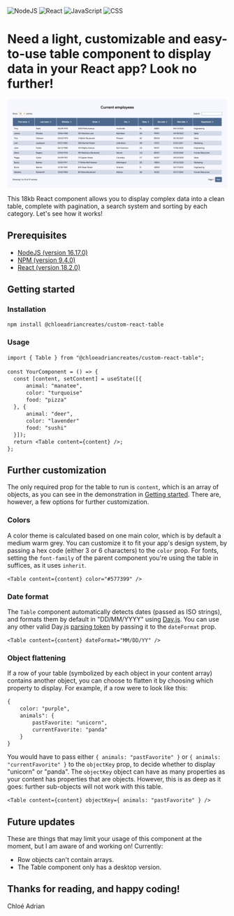 ![NodeJS](https://img.shields.io/badge/-NodeJS-339933?style=for-the-badge&logo=node.js&logoColor=white)
![React](https://img.shields.io/badge/-React-61DAFB?style=for-the-badge&logo=react&logoColor=black)
![JavaScript](https://img.shields.io/badge/-JavaScript-F7DF1E?style=for-the-badge&logo=react&logoColor=black)
![CSS](https://img.shields.io/badge/-CSS-1572B6?style=for-the-badge&logo=css3&logoColor=white)

# Need a light, customizable and easy-to-use table component to display data in your React app? Look no further!

![Table screenshot](https://github.com/chloeadriancreates/custom-react-table/blob/main/screenshot.png?raw=true)

This 18kb React component allows you to display complex data into a clean table, complete with pagination, a search system and sorting by each category. Let's see how it works!

## Prerequisites
- [NodeJS (version 16.17.0)](https://nodejs.org/en/)
- [NPM (version 9.4.0)](https://www.npmjs.com/)
- [React (version 18.2.0)](https://react.dev/)

## Getting started

### Installation
    npm install @chloeadriancreates/custom-react-table
   
### Usage
    import { Table } from "@chloeadriancreates/custom-react-table";
    
    const YourComponent = () => {
      const [content, setContent] = useState([{
	      animal: "manatee",
	      color: "turquoise"
	      food: "pizza"
      }, {
	      animal: "deer",
	      color: "lavender"
	      food: "sushi"
      }]);
      return <Table content={content} />;
    };

## Further customization
The only required prop for the table to run is `content`, which is an array of objects, as you can see in the demonstration in [Getting started](./#getting-started). There are, however, a few options for further customization.

### Colors
A color theme is calculated based on one main color, which is by default a medium warm grey. You can customize it to fit your app's design system, by passing a hex code (either 3 or 6 characters) to the `color` prop. For fonts, setting the `font-family` of the parent component you're using the table in suffices, as it uses `inherit`.

    <Table content={content} color="#577399" />
  
### Date format
The `Table` component automatically detects dates (passed as ISO strings), and formats them by default in "DD/MM/YYYY" using [Day.js](https://day.js.org/en/). You can use any other valid Day.js [parsing token](https://day.js.org/docs/en/parse/string-format) by passing it to the `dateFormat` prop.

    <Table content={content} dateFormat="MM/DD/YY" />
    
### Object flattening
If a row of your table (symbolized by each object in your content array) contains another object, you can choose to flatten it by choosing which property to display. For example, if a row were to look like this: 

    {
	    color: "purple",
    	animals": { 
    		pastFavorite: "unicorn", 
    		currentFavorite: "panda" 
    	}
    }

You would have to pass either `{ animals: "pastFavorite" }` or  `{ animals: "currentFavorite" }` to the `objectKey` prop, to decide whether to display "unicorn" or "panda". The `objectKey` object can have as many properties as your content has properties that are objects. However, this is as deep as it goes: further sub-objects will not work with this table.

    <Table content={content} objectKey={ animals: "pastFavorite" } />
    
## Future updates
These are things that may limit your usage of this component at the moment, but I am aware of and working on! Currently:
- Row objects can't contain arrays.
- The Table component only has a desktop version.

## Thanks for reading, and happy coding!  
Chloé Adrian

